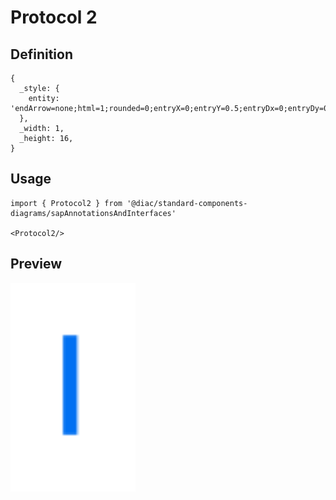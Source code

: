 # Protocol 2

## Definition

```
{
  _style: { 
    entity: 'endArrow=none;html=1;rounded=0;entryX=0;entryY=0.5;entryDx=0;entryDy=0;strokeColor=#0070F2;strokeWidth=1.5;',
  },
  _width: 1,
  _height: 16,
}
```

## Usage

```
import { Protocol2 } from '@diac/standard-components-diagrams/sapAnnotationsAndInterfaces'

<Protocol2/>
```

## Preview

<img src="./protocol-2.png" width="200"/>

